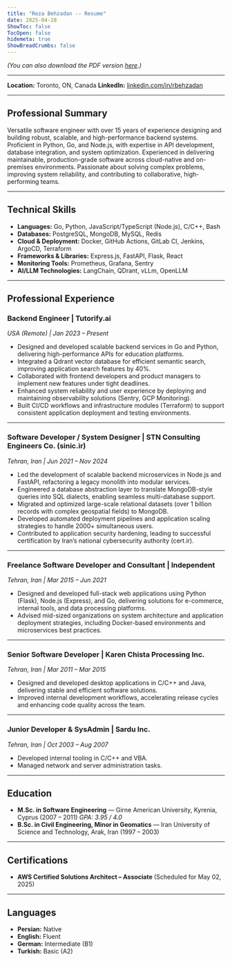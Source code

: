 ```yaml
---
title: "Reza Behzadan -- Resume"
date: 2025-04-28
ShowToc: false
TocOpen: false
hidemeta: true
ShowBreadCrumbs: false
---
```


*(You can also download the PDF version [here](/docs/Reza-Behzadan-Resume-v3.pdf).)*

---

**Location:** Toronto, ON, Canada
**LinkedIn:** [linkedin.com/in/rbehzadan](https://linkedin.com/in/rbehzadan)

---

## Professional Summary

Versatile software engineer with over 15 years of experience designing and building robust, scalable, and high-performance backend systems. Proficient in Python, Go, and Node.js, with expertise in API development, database integration, and system optimization. Experienced in delivering maintainable, production-grade software across cloud-native and on-premises environments. Passionate about solving complex problems, improving system reliability, and contributing to collaborative, high-performing teams.

---

## Technical Skills

- **Languages:** Go, Python, JavaScript/TypeScript (Node.js), C/C++, Bash
- **Databases:** PostgreSQL, MongoDB, MySQL, Redis
- **Cloud & Deployment:** Docker, GitHub Actions, GitLab CI, Jenkins, ArgoCD, Terraform
- **Frameworks & Libraries:** Express.js, FastAPI, Flask, React
- **Monitoring Tools:** Prometheus, Grafana, Sentry
- **AI/LLM Technologies:** LangChain, QDrant, vLLm, OpenLLM

---

## Professional Experience

### Backend Engineer | Tutorify.ai
*USA (Remote) | Jan 2023 – Present*

- Designed and developed scalable backend services in Go and Python, delivering high-performance APIs for education platforms.
- Integrated a Qdrant vector database for efficient semantic search, improving application search features by 40%.
- Collaborated with frontend developers and product managers to implement new features under tight deadlines.
- Enhanced system reliability and user experience by deploying and maintaining observability solutions (Sentry, GCP Monitoring).
- Built CI/CD workflows and infrastructure modules (Terraform) to support consistent application deployment and testing environments.

---

### Software Developer / System Designer | STN Consulting Engineers Co. (sinic.ir)
*Tehran, Iran | Jun 2021 – Nov 2024*

- Led the development of scalable backend microservices in Node.js and FastAPI, refactoring a legacy monolith into modular services.
- Engineered a database abstraction layer to translate MongoDB-style queries into SQL dialects, enabling seamless multi-database support.
- Migrated and optimized large-scale relational datasets (over 1 billion records with complex geospatial fields) to MongoDB.
- Developed automated deployment pipelines and application scaling strategies to handle 2000+ simultaneous users.
- Contributed to application security hardening, leading to successful certification by Iran’s national cybersecurity authority (cert.ir).

---

### Freelance Software Developer and Consultant | Independent
*Tehran, Iran | Mar 2015 – Jun 2021*

- Designed and developed full-stack web applications using Python (Flask), Node.js (Express), and Go, delivering solutions for e-commerce, internal tools, and data processing platforms.
- Advised mid-sized organizations on system architecture and application deployment strategies, including Docker-based environments and microservices best practices.

---

### Senior Software Developer | Karen Chista Processing Inc.
*Tehran, Iran | Mar 2011 – Mar 2015*

- Designed and developed desktop applications in C/C++ and Java, delivering stable and efficient software solutions.
- Improved internal development workflows, accelerating release cycles and enhancing code quality across the team.

---

### Junior Developer & SysAdmin | Sardu Inc.
*Tehran, Iran | Oct 2003 – Aug 2007*

- Developed internal tooling in C/C++ and VBA.
- Managed network and server administration tasks.

---

## Education

- **M.Sc. in Software Engineering** — Girne American University, Kyrenia, Cyprus (2007 – 2011)
  *GPA: 3.95 / 4.0*
- **B.Sc. in Civil Engineering, Minor in Geomatics** — Iran University of Science and Technology, Arak, Iran (1997 – 2003)

---

## Certifications

- **AWS Certified Solutions Architect – Associate** (Scheduled for May 02, 2025)

---

## Languages

- **Persian:** Native
- **English:** Fluent
- **German:** Intermediate (B1)
- **Turkish:** Basic (A2)
